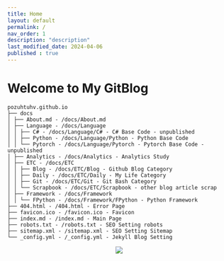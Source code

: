 ```yaml
---
title: Home
layout: default
permalink: /
nav_order: 1
description: "description"
last_modified_date: 2024-04-06
published : true
---
```


# Welcome to My GitBlog

```tree
pozuhtuhv.github.io
├── docs
│ ├── About.md - /docs/About.md
│ ├── Language - /docs/Language
│ │ ├── C# - /docs/Language/C# - C# Base Code - unpublished
│ │ ├── Python - /docs/Language/Python - Python Base Code
│ │ └── Pytorch - /docs/Language/Pytorch - Pytorch Base Code - unpublished
│ ├── Analytics - /docs/Analytics - Analytics Study
│ ├── ETC - /docs/ETC
│ │ ├── Blog - /docs/ETC/Blog - Github Blog Category
│ │ ├── Daily - /docs/ETC/Daily - My Life Category
│ │ ├── Git - /docs/ETC/Git - Git Bash Category
│ │ └── Scrapbook - /docs/ETC/Scrapbook - other blog article scrap
│ ├── Framework - /docs/Framework
│ │ └── FPython - /docs/Framework/FPython - Python Framework 
├── 404.html - /404.html - Error Page
├── favicon.ico - /favicon.ico - Favicon
├── index.md - /index.md - Main Page
├── robots.txt - /robots.txt - SEO Setting robots
├── sitemap.xml - /sitemap.xml - SEO Setting Sitemap
└── _config.yml - /_config.yml - Jekyll Blog Setting
```

<div align="center"> <img src="https://hits.seeyoufarm.com/api/count/incr/badge.svg?url=https%3A%2F%2Fpozuhtuhv.github.io&count_bg=%2379C83D&title_bg=%23555555&icon=&icon_color=%23E7E7E7&title=This+Page+hits&edge_flat=false"/> </div>